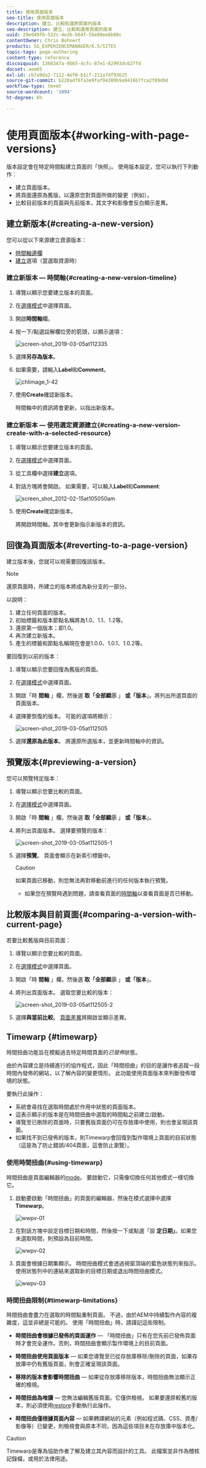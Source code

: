 ```yaml
---
title: 使用頁面版本
seo-title: 使用頁面版本
description: 建立、比較和還原頁面的版本
seo-description: 建立、比較和還原頁面的版本
uuid: 29e049f0-532c-4e3b-b64f-5be88ee6b08c
contentOwner: Chris Bohnert
products: SG_EXPERIENCEMANAGER/6.5/SITES
topic-tags: page-authoring
content-type: reference
discoiquuid: 1368347a-9b65-4cfc-87e1-62993dc627fd
docset: aem65
exl-id: cb7a9da2-7112-4ef0-b1cf-211a7df93625
source-git-commit: b220adf6fa3e9faf94389b9a9416b7fca2f89d9d
workflow-type: tm+mt
source-wordcount: '1094'
ht-degree: 6%

---
```


# 使用頁面版本{#working-with-page-versions}

版本設定會在特定時間點建立頁面的「快照」。 使用版本設定，您可以執行下列動作：

* 建立頁面版本。
* 將頁面還原為舊版，以還原您對頁面所做的變更（例如）。
* 比較目前版本的頁面與先前版本，其文字和影像會反白顯示差異。

## 建立新版本{#creating-a-new-version}

您可以從以下來源建立資源版本：

* [時間軸邊欄](#creating-a-new-version-timeline)
* [建立](#creating-a-new-version-create-with-a-selected-resource)選項（當選取資源時）

### 建立新版本 — 時間軸{#creating-a-new-version-timeline}

1. 導覽以顯示您要建立版本的頁面。
1. 在[選擇模式](/help/sites-authoring/basic-handling.md#viewing-and-selecting-resources)中選擇頁面。
1. 開啟&#x200B;**時間軸**&#x200B;欄。
1. 按一下/點選註解欄位旁的箭頭，以顯示選項：

   ![screen-shot_2019-03-05at112335](assets/screen-shot_2019-03-05at112335.png)

1. 選擇&#x200B;**另存為版本**。
1. 如果需要，請輸入&#x200B;**Label**&#x200B;和&#x200B;**Comment**。

   ![chlimage_1-42](assets/chlimage_1-42.png)

1. 使用&#x200B;**Create**&#x200B;確認新版本。

   時間軸中的資訊將會更新，以指出新版本。

### 建立新版本 — 使用選定資源建立{#creating-a-new-version-create-with-a-selected-resource}

1. 導覽以顯示您要建立版本的頁面。
1. 在[選擇模式](/help/sites-authoring/basic-handling.md#viewing-and-selecting-resources)中選擇頁面。
1. 從工具欄中選擇&#x200B;**建立**&#x200B;選項。
1. 對話方塊將會開啟。 如果需要，可以輸入&#x200B;**Label**&#x200B;和&#x200B;**Comment**:

   ![screen_shot_2012-02-15at105050am](assets/screen_shot_2012-02-15at105050am.png)

1. 使用&#x200B;**Create**&#x200B;確認新版本。

   將開啟時間軸，其中會更新指示新版本的資訊。

## 回復為頁面版本{#reverting-to-a-page-version}

建立版本後，您就可以視需要回復該版本。

>[!NOTE]
>
>還原頁面時，所建立的版本將成為新分支的一部分。
>
>以說明：
>
>1. 建立任何頁面的版本。
>1. 初始標籤和版本節點名稱將為1.0、1.1、1.2等。
>1. 還原第一個版本；即1.0。
>1. 再次建立新版本。
>1. 產生的標籤和節點名稱現在會是1.0.0、1.0.1、1.0.2等。

>



要回復到以前的版本：

1. 導覽以顯示您要回復為舊版的頁面。
1. 在[選擇模式](/help/sites-authoring/basic-handling.md#viewing-and-selecting-resources)中選擇頁面。
1. 開啟「時 **間軸** 」欄，然後選 **取「全部顯示** 」 **或「版本**」。將列出所選頁面的頁面版本。
1. 選擇要恢復的版本。 可能的選項將顯示：

   ![screen-shot_2019-03-05at112505](assets/screen-shot_2019-03-05at112505.png)

1. 選擇&#x200B;**還原為此版本**。 將還原所選版本，並更新時間軸中的資訊。

## 預覽版本{#previewing-a-version}

您可以預覽特定版本：

1. 導覽以顯示您要比較的頁面。
1. 在[選擇模式](/help/sites-authoring/basic-handling.md#viewing-and-selecting-resources)中選擇頁面。
1. 開啟「時 **間軸** 」欄，然後選 **取「全部顯示** 」 **或「版本**」。
1. 將列出頁面版本。 選擇要預覽的版本：

   ![screen-shot_2019-03-05at112505-1](assets/screen-shot_2019-03-05at112505-1.png)

1. 選擇&#x200B;**預覽**。 頁面會顯示在新索引標籤中。

   >[!CAUTION]
   >
   >如果頁面已移動，則您無法再對移動前進行的任何版本執行預覽。
   >
   >* 如果您在預覽時遇到問題，請查看頁面的[時間軸](/help/sites-authoring/basic-handling.md#timeline)以查看頁面是否已移動。


## 比較版本與目前頁面{#comparing-a-version-with-current-page}

若要比較舊版與目前頁面：

1. 導覽以顯示您要比較的頁面。
1. 在[選擇模式](/help/sites-authoring/basic-handling.md#viewing-and-selecting-resources)中選擇頁面。
1. 開啟「時 **間軸** 」欄，然後選 **取「全部顯示** 」 **或「版本**」。
1. 將列出頁面版本。 選取您要比較的版本：

   ![screen-shot_2019-03-05at112505-2](assets/screen-shot_2019-03-05at112505-2.png)

1. 選擇&#x200B;**與當前比較**。 [頁面差異](/help/sites-authoring/page-diff.md)將開啟並顯示差異。

## Timewarp {#timewarp}

時間扭曲功能旨在模擬過去特定時間頁面的&#x200B;*已發佈*&#x200B;狀態。

由於內容建立是持續進行的協作程式，因此「時間扭曲」的目的是讓作者追蹤一段時間內發佈的網站，以了解內容的變更情形。 此功能使用頁面版本來判斷發佈環境的狀態。

要執行此操作：

* 系統會尋找在選取時間處於作用中狀態的頁面版本。
* 這表示顯示的版本是在時間扭曲中選取的時間點之前建立/啟動&#x200B;*。*
* 導覽至已刪除的頁面時，只要舊版頁面仍可在存放庫中使用，則也會呈現該頁面。
* 如果找不到已發佈的版本，則Timewarp會回復到製作環境上頁面的目前狀態（這是為了防止錯誤/404頁面，這會防止瀏覽）。

### 使用時間扭曲{#using-timewarp}

時間扭曲是頁面編輯器的[mode](/help/sites-authoring/author-environment-tools.md#page-modes)。 要啟動它，只需像切換任何其他模式一樣切換它。

1. 啟動要啟動「時間扭曲」的頁面的編輯器，然後在模式選擇中選擇&#x200B;**Timewarp**。

   ![wwpv-01](assets/wwpv-01.png)

1. 在對話方塊中設定目標日期和時間，然後按一下或點選「設 **定日期」**。如果您未選取時間，則預設為目前時間。

   ![wwpv-02](assets/wwpv-02.png)

1. 頁面會根據日期集顯示。 時間扭曲模式會透過視窗頂端的藍色狀態列來指示。 使用狀態列中的連結來選取新的目標日期或退出時間扭曲模式。

   ![wwpv-03](assets/wwpv-03.png)

### 時間扭曲限制{#timewarp-limitations}

時間扭曲會盡力在選取的時間點重制頁面。 不過，由於AEM中持續製作內容的複雜度，這並非總是可能的。 使用「時間扭曲」時，請謹記這些限制。

* **時間扭曲會根據已發佈的頁面運作**  — 「時間扭曲」只有在您先前已發佈頁面時才會完全運作。否則，時間扭曲會顯示製作環境上的目前頁面。
* **時間扭曲使用頁面版本**  — 如果您導覽至已從存放庫移除/刪除的頁面，如果存放庫中仍有舊版頁面，則會正確呈現該頁面。
* **移除的版本會影響時間扭曲**  — 如果從存放庫移除版本，時間扭曲無法顯示正確的檢視。

* **時間扭曲為唯讀**  — 您無法編輯舊版頁面。它僅供檢視。 如果要還原較舊的版本，則必須使用[restore](#reverting-to-a-page-version)手動執行此操作。

* **時間扭曲僅根據頁面內容**  — 如果轉譯網站的元素（例如程式碼、CSS、資產/影像等）已變更，則檢視會與原本不同，因為這些項目未在存放庫中版本化。

>[!CAUTION]
>
>Timewarp是專為協助作者了解及建立其內容而設計的工具。 此檔案並非作為稽核記錄檔，或用於法律用途。
